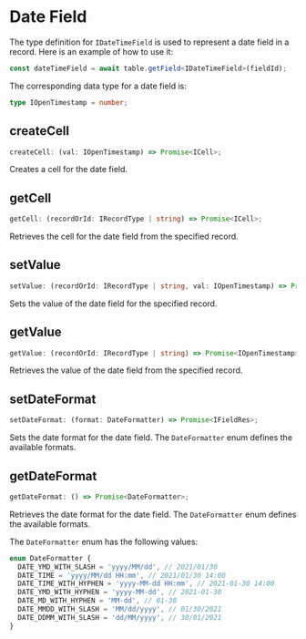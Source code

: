 # Date Field
The type definition for `IDateTimeField` is used to represent a date field in a record. Here is an example of how to use it:

```typescript
const dateTimeField = await table.getField<IDateTimeField>(fieldId);
```

The corresponding data type for a date field is:

```typescript
type IOpenTimestamp = number;
```

## createCell
```typescript
createCell: (val: IOpenTimestamp) => Promise<ICell>;
```
Creates a cell for the date field.

## getCell
```typescript
getCell: (recordOrId: IRecordType | string) => Promise<ICell>;
```
Retrieves the cell for the date field from the specified record.

## setValue
```typescript
setValue: (recordOrId: IRecordType | string, val: IOpenTimestamp) => Promise<boolean>;
```
Sets the value of the date field for the specified record.

## getValue
```typescript
getValue: (recordOrId: IRecordType | string) => Promise<IOpenTimestamp>;
```
Retrieves the value of the date field from the specified record.

## setDateFormat
```typescript
setDateFormat: (format: DateFormatter) => Promise<IFieldRes>;
```
Sets the date format for the date field. The `DateFormatter` enum defines the available formats.

## getDateFormat
```typescript
getDateFormat: () => Promise<DateFormatter>;
```
Retrieves the date format for the date field. The `DateFormatter` enum defines the available formats.

The `DateFormatter` enum has the following values:

```typescript
enum DateFormatter {
  DATE_YMD_WITH_SLASH = 'yyyy/MM/dd', // 2021/01/30
  DATE_TIME = 'yyyy/MM/dd HH:mm', // 2021/01/30 14:00
  DATE_TIME_WITH_HYPHEN = 'yyyy-MM-dd HH:mm', // 2021-01-30 14:00
  DATE_YMD_WITH_HYPHEN = 'yyyy-MM-dd', // 2021-01-30
  DATE_MD_WITH_HYPHEN = 'MM-dd', // 01-30
  DATE_MMDD_WITH_SLASH = 'MM/dd/yyyy', // 01/30/2021
  DATE_DDMM_WITH_SLASH = 'dd/MM/yyyy', // 30/01/2021
}
```